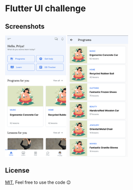 # Flutter UI challenge

## Screenshots

<img src="https://github.com/GitVNS/Flutter-UI/blob/main/assets/samples/ss1.png" alt="Screenshot 1" width="200" height="400"> <img src="https://github.com/GitVNS/Flutter-UI/blob/main/assets/samples/ss2.png" alt="Screenshot 2" width="200" height="400">

## License

[MIT](https://choosealicense.com/licenses/mit/),
Feel free to use the code 😉
